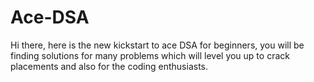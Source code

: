 # Ace-DSA
Hi there, here is  the new kickstart to ace DSA for beginners, you will be finding solutions for many problems which will level you up to crack placements and also for the coding enthusiasts.


 
